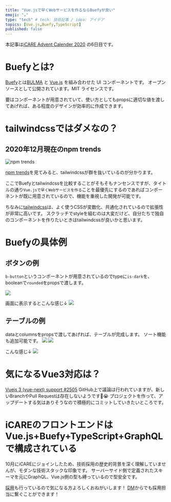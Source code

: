 ```yaml
---
title: "Vue.jsで早くWebサービスを作るならBuefyが良い"
emoji: "☕️"
type: "tech" # tech: 技術記事 / idea: アイデア
topics: [Vue.js,Buefy,TypeScript]
published: false
---
```


本記事は[iCARE Advent Calender 2020](https://qiita.com/advent-calendar/2020/icare) の6日目です。

# Buefyとは?
[Buefy](https://buefy.org/)とは[BULMA](https://bulma.io/) と [Vue.js](https://jp.vuejs.org/) を組み合わせた UI コンポーネントです。
オープンソースとして公開されています。MIT ライセンスです。

要はコンポーネントが用意されていて、使い方としてもpropsに適切な値を渡してあげれば、ある程度のデザインが効率的に作成できます。

# tailwindcssではダメなの？
## 2020年12月現在のnpm trends
![npm trends](https://res.cloudinary.com/dwq6umozu/image/upload/v1607140392/FireShot_Capture_234_-_bulma_vs_buefy_vs_bootstrap_vue_vs_vuetify_vs_tailwindcss_-_npm_trend__-_www.npmtrends.com_endhtw.png)

[npm trends](https://www.npmtrends.com/)を見てみると、tailwindcssが群を抜いているのが分かります。

ここでBuefyとtailwindcssを比較することがそもそもナンセンスですが、タイトルの通り`Vue.jsで早くWebサービスを作る`ことを最優先にするのであればコンポーネントが既に用意されているので、機能を重視した開発が可能です。

ちなみに[tailwindcss](https://tailwindcss.com/)は、よく使うCSSが変数化、共通化されているので拡張性が非常に高いです。
スクラッチでstyleを組むのは大変だけど、自分たちで独自のコンポーネントを作りたいときはtailwindcssが良いかと思います。

# Buefyの具体例
## ボタンの例
`b-button`というコンポーネントが用意されているのでtypeに`is-dark`を、booleanで`rounded`をpropsで渡します。

![](https://res.cloudinary.com/dwq6umozu/image/upload/v1607146814/carbon_v84ubf.png)

画面に表示するとこんな感じ↓
![](https://res.cloudinary.com/dwq6umozu/image/upload/v1607146872/Screen_Shot_2020-12-05_at_14.39.10_ptoxt9.png)

## テーブルの例
dataとcolumnsをpropsで渡してあげれば、テーブルが完成します。
ソート機能も追加可能です。
![](https://res.cloudinary.com/dwq6umozu/image/upload/v1607148148/carbon_2_op9cox.png)
![](https://res.cloudinary.com/dwq6umozu/image/upload/v1607148150/carbon_3_icsdz4.png)

こんな感じ↓
![](https://res.cloudinary.com/dwq6umozu/image/upload/v1607147953/Screen_Shot_2020-12-05_at_14.59.01_h8neag.png)

# 気になるVue3対応は？
[Vuejs 3 (vue-next) support #2505](https://github.com/buefy/buefy/issues/2505)
GitHub上で議論は行われていますが、新しいBranchやPull Requestは存在しないようです😭
プロジェクトを作って、アップデートする気はありそうなので積極的にコミットしていきたいところです。


# iCAREのフロントエンドはVue.js+Buefy+TypeScript+GraphQLで構成されている
10月にiCAREにジョインしたため、技術採用の歴史的背景を深く理解していませんが、モダンな技術スタックな印象です。
サーバーサイド側で定義されたスキーマを元にGraphQL、Vue.js側の型も縛っているので型安全です。

[採用](https://bit.ly/3oilsjo)も行っているので気になる方よろしくおねがいします！
[DM](https://bit.ly/3mdE6Ix)からでも採用担当に繋ぐことができます！
